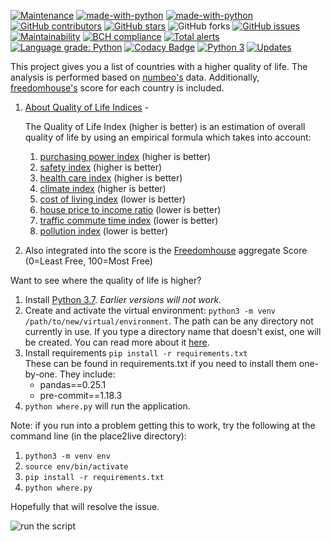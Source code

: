 [![Maintenance](https://img.shields.io/badge/Maintained%3F-yes-green.svg)](https://GitHub.com/serhii73/place2live/graphs/commit-activity)
[![made-with-python](https://img.shields.io/badge/Made%20with-Python-1f425f.svg)](https://www.python.org/)
[![made-with-python](https://img.shields.io/badge/code%20style-black-000000.svg)](https://github.com/python/black)
[![GitHub contributors](https://img.shields.io/github/contributors/serhii73/place2live.svg)](https://GitHub.com/serhii73/place2live/graphs/contributors/)
[![GitHub stars](https://img.shields.io/github/stars/serhii73/place2live.svg?style=social&label=Star&maxAge=2592000)](https://GitHub.com/serhii73/place2live/stargazers/)
![GitHub forks](https://img.shields.io/github/forks/serhii73/place2live.svg?style=social)
[![GitHub issues](https://img.shields.io/github/issues/serhii73/place2live.svg)](https://GitHub.com/serhii73/place2live/issues/)
[![Maintainability](https://api.codeclimate.com/v1/badges/47e4016232ba87ac5d4e/maintainability)](https://codeclimate.com/github/serhii73/place2live/maintainability)
[![BCH compliance](https://bettercodehub.com/edge/badge/serhii73/place2live?branch=master)](https://bettercodehub.com/)
[![Total alerts](https://img.shields.io/lgtm/alerts/g/serhii73/place2live.svg?logo=lgtm&logoWidth=18)](https://lgtm.com/projects/g/serhii73/place2live/alerts/)
[![Language grade: Python](https://img.shields.io/lgtm/grade/python/g/serhii73/place2live.svg?logo=lgtm&logoWidth=18)](https://lgtm.com/projects/g/serhii73/place2live/context:python)
[![Codacy Badge](https://api.codacy.com/project/badge/Grade/64ddc9cc228b4fc485f0d08a55f41977)](https://app.codacy.com/app/serhii73/place2live?utm_source=github.com&utm_medium=referral&utm_content=serhii73/place2live&utm_campaign=Badge_Grade_Dashboard)
[![Python 3](https://pyup.io/repos/github/serhii73/place2live/python-3-shield.svg)](https://pyup.io/repos/github/serhii73/place2live/)
[![Updates](https://pyup.io/repos/github/serhii73/place2live/shield.svg)](https://pyup.io/repos/github/serhii73/place2live/)

This project gives you a list of countries with a higher quality of life.
The analysis is performed based on [numbeo's](https://www.numbeo.com) data.
Additionally, [freedomhouse's](https://freedomhouse.org) score for each country is included.

1. [About Quality of Life Indices](https://www.numbeo.com/quality-of-life/indices_explained.jsp) -

    The Quality of Life Index (higher is better) is an estimation of overall quality of life by using an empirical formula which takes into account:
    1. [purchasing power index](https://www.numbeo.com/cost-of-living/cpi_explained.jsp) (higher is better)
    2. [safety index](https://www.numbeo.com/crime/indices_explained.jsp) (higher is better)
    3. [health care index](https://www.numbeo.com/health-care/indices_explained.jsp) (higher is better)
    4. [climate index](https://www.numbeo.com/climate/indices_explained.jsp) (higher is better)
    5. [cost of living index](https://www.numbeo.com/cost-of-living/cpi_explained.jsp) (lower is better)
    6. [house price to income ratio](https://www.numbeo.com/property-investment/indicators_explained.jsp) (lower is better)
    7. [traffic commute time index](https://www.numbeo.com/traffic/indices_explained.jsp) (lower is better)
    8. [pollution index](https://www.numbeo.com/pollution/indices_explained.jsp) (lower is better)

2. Also integrated into the score is the [Freedomhouse](https://freedomhouse.org) aggregate Score (0=Least Free, 100=Most Free)

Want to see where the quality of life is higher?

1. Install [Python 3.7](https://www.python.org/). *Earlier versions will not work.*
2. Create and activate the virtual environment: `python3 -m venv /path/to/new/virtual/environment`. The path can be any directory not currently in use. If you type a directory name that doesn't exist, one will be created. You can read more about it [here](https://docs.python.org/3.7/library/venv.html).
3. Install requirements `pip install -r requirements.txt`<br>These can be found in requirements.txt if you need to install them one-by-one. They include:
    * pandas==0.25.1
    * pre-commit==1.18.3
4. `python where.py` will run the application.

Note: if you run into a problem getting this to work, try the following at the command line (in the place2live directory):
1. `python3 -m venv env`
2. `source env/bin/activate`
3. `pip install -r requirements.txt`
4. `python where.py`

Hopefully that will resolve the issue.

![run the script](./img/run_script.png)
